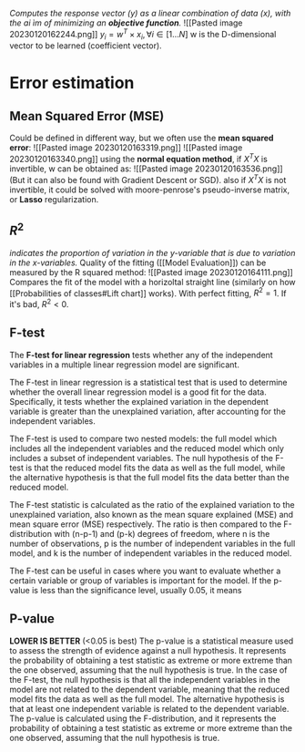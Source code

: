 _Computes the response vector (y) as a linear combination of data (x), with the ai ìm of minimizing an **objective function**._
![[Pasted image 20230120162244.png]]
$y_{i} = w^{T}\times x_{i},  \forall i \in [1 ... N]$
w is the D-dimensional vector to be learned (coefficient vector).

# Error estimation
## Mean Squared Error (MSE)
Could be defined in different way, but we often use the **mean squared error**:
![[Pasted image 20230120163319.png]]
![[Pasted image 20230120163340.png]]
using the **normal equation method**, if $X^{T}X$ is invertible, w can be obtained as:
![[Pasted image 20230120163536.png]]
(But it can also be found with Gradient Descent or SGD).
also if $X^{T}X$ is not invertible, it could be solved with moore-penrose's pseudo-inverse matrix, or **Lasso** regularization.

## $R^{2}$
_indicates the proportion of variation in the y-variable that is due to variation in the x-variables._
Quality of the fitting ([[Model Evaluation]]) can be measured by the R squared method:
![[Pasted image 20230120164111.png]]
Compares the fit of the model with a horizoltal straight line (similarly on how [[Probabilities of classes#Lift chart]] works).
With perfect fitting, $R^{2}=1$. If it's bad, $R^{2}<0$.

## F-test
The **F-test for linear regression** tests whether any of the independent variables in a multiple linear regression model are significant.

The F-test in linear regression is a statistical test that is used to determine whether the overall linear regression model is a good fit for the data. Specifically, it tests whether the explained variation in the dependent variable is greater than the unexplained variation, after accounting for the independent variables.

The F-test is used to compare two nested models: the full model which includes all the independent variables and the reduced model which only includes a subset of independent variables. The null hypothesis of the F-test is that the reduced model fits the data as well as the full model, while the alternative hypothesis is that the full model fits the data better than the reduced model.

The F-test statistic is calculated as the ratio of the explained variation to the unexplained variation, also known as the mean square explained (MSE) and mean square error (MSE) respectively. The ratio is then compared to the F-distribution with (n-p-1) and (p-k) degrees of freedom, where n is the number of observations, p is the number of independent variables in the full model, and k is the number of independent variables in the reduced model.

The F-test can be useful in cases where you want to evaluate whether a certain variable or group of variables is important for the model. If the p-value is less than the significance level, usually 0.05, it means

## P-value
**LOWER IS BETTER** (<0.05 is best)
The p-value is a statistical measure used to assess the strength of evidence against a null hypothesis. It represents the probability of obtaining a test statistic as extreme or more extreme than the one observed, assuming that the null hypothesis is true.
In the case of the F-test, the null hypothesis is that all the independent variables in the model are not related to the dependent variable, meaning that the reduced model fits the data as well as the full model. The alternative hypothesis is that at least one independent variable is related to the dependent variable. The p-value is calculated using the F-distribution, and it represents the probability of obtaining a test statistic as extreme or more extreme than the one observed, assuming that the null hypothesis is true.